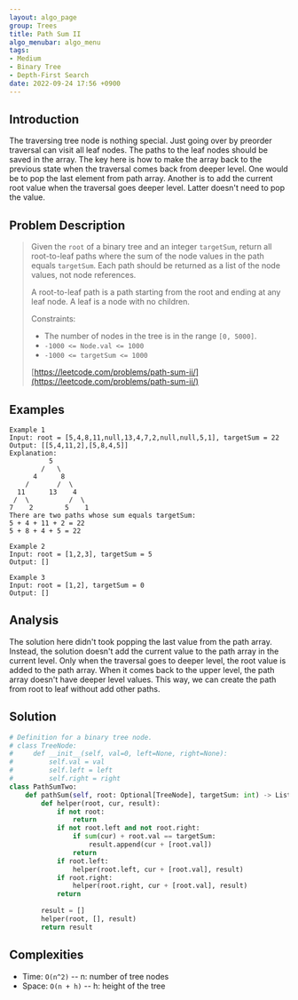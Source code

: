 ```yaml
---
layout: algo_page
group: Trees
title: Path Sum II
algo_menubar: algo_menu
tags:
- Medium
- Binary Tree
- Depth-First Search
date: 2022-09-24 17:56 +0900
---
```

## Introduction
The traversing tree node is nothing special.
Just going over by preorder traversal can visit all leaf nodes.
The paths to the leaf nodes should be saved in the array.
The key here is how to make the array back to the previous state when the traversal comes back from deeper level.
One would be to pop the last element from path array.
Another is to add the current root value when the traversal goes deeper level.
Latter doesn't need to pop the value.

## Problem Description
> Given the `root` of a binary tree and an integer `targetSum`, return all root-to-leaf paths
> where the sum of the node values in the path equals `targetSum`.
> Each path should be returned as a list of the node values, not node references.
>
> A root-to-leaf path is a path starting from the root and ending at any leaf node. A leaf is a node with no children.
>
> Constraints:
> - The number of nodes in the tree is in the range `[0, 5000]`.
> - `-1000 <= Node.val <= 1000`
> - `-1000 <= targetSum <= 1000`
>
> [https://leetcode.com/problems/path-sum-ii/](https://leetcode.com/problems/path-sum-ii/)

## Examples
```
Example 1
Input: root = [5,4,8,11,null,13,4,7,2,null,null,5,1], targetSum = 22
Output: [[5,4,11,2],[5,8,4,5]]
Explanation:
          5
        /   \
      4      8
    /       /  \
  11      13    4
 /  \          /  \
7    2        5    1
There are two paths whose sum equals targetSum:
5 + 4 + 11 + 2 = 22
5 + 8 + 4 + 5 = 22
```

```
Example 2
Input: root = [1,2,3], targetSum = 5
Output: []
```

```
Example 3
Input: root = [1,2], targetSum = 0
Output: []
```

## Analysis
The solution here didn't took popping the last value from the path array.
Instead, the solution doesn't add the current value to the path array in the current level.
Only when the traversal goes to deeper level, the root value is added to the path array.
When it comes back to the upper level, the path array doesn't have deeper level values.
This way, we can create the path from root to leaf without add other paths.

## Solution
```python
# Definition for a binary tree node.
# class TreeNode:
#     def __init__(self, val=0, left=None, right=None):
#         self.val = val
#         self.left = left
#         self.right = right
class PathSumTwo:
    def pathSum(self, root: Optional[TreeNode], targetSum: int) -> List[List[int]]:            
        def helper(root, cur, result):
            if not root:
                return
            if not root.left and not root.right:
                if sum(cur) + root.val == targetSum:
                    result.append(cur + [root.val])
                return
            if root.left:
                helper(root.left, cur + [root.val], result)
            if root.right:
                helper(root.right, cur + [root.val], result)
            return
        
        result = []
        helper(root, [], result)
        return result
```

## Complexities
- Time: `O(n^2)`  -- n: number of tree nodes
- Space: `O(n + h)` -- h: height of the tree
